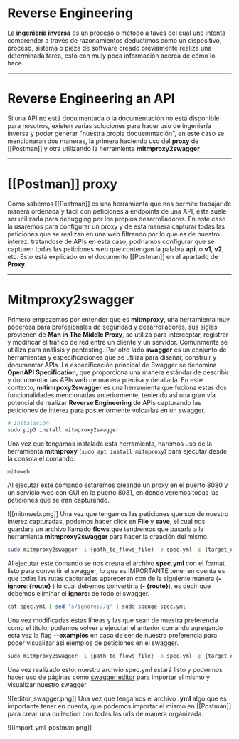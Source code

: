 # Reverse Engineering
La **ingeniería inversa** es un proceso o método a tavés del cual uno intenta comprender a través de razonamientos deductimos cómo un dispositivo, proceso, sistema o pieza de software creado previamente realiza una determinada tarea, esto con muiy poca información acerca de cómo lo hace.

----
# Reverse Engineering an API
Si una API no está docuimentada o la documentación no está disponible para nosotros, existen varias soluciones para hacer uso de ingeniería inversa y poder generar "nuestra propia docuemntación", en este caso se mencionaran dos maneras, la primera haciendo uso del **proxy** de [[Postman]] y otra utilizando la herramienta **mitmproxy2swagger**

------
# [[Postman]] proxy

Como sabemos [[Postman]] es una herramienta que nos permite trabajar de manera ordenada y fácil con peticiones a endpoints de una API, esta suele ser utilizada para debugging por los propios desarrolladores. En este caso la usaremos para configurar un proxy y de esta manera capturar todas las peticiones que se realizan en una web filtrando por lo que es de nuestro interez, tratandose de APIs en esta caso, podríamos configurar que se capturen todas las peticiones web que contengan la palabra **api**, o **v1**, **v2**, etc.
Esto está explicado en el documento [[Postman]] en el apartado de **Proxy**.

-------
# Mitmproxy2swagger
Primero empezemos por entender que es **mitmproxy**, una herramienta muy poderosa para profesionales de seguridad y desarrolladores, sus siglas provienen de **Man in The Middle Proxy**, se utiliza para interceptar, registrar y modificar el tráfico de red entre un cliente y un servidor. Comúnmente se utiiliza para análisis y pentesting.
Por otro lado **swagger** es un conjunto de herramientas y especificaciones que se utiliza para diseñar, construir y documentar APIs. La especificación principal de Swagger se denomina **OpenAPI Specification**, que proporciona una manera estándar de describir y documentar las APIs web de manera precisa y detallada.
En este contexto, **mitimrpoxy2swagger** es una herramienta que fuciona estas dos funcionalidades mencionadas anteriormente, teniendo así una gran vía potencial de realizar **Reverse Engineering** de APIs capturando las peticiones de interez para posteriormente volcarlas en un swagger.

```bash
# Instalación 
sudo pip3 install mitmproxy2swagger 
```
Una vez que tengamos instalada esta herramienta, haremos uso de la herramienta **mitmproxy** (`sudo apt install mitmproxy`) para ejecutar desde la consola el comando:

```bash
mitmweb
```
Al ejecutar este comando estaremos creando un proxy en el puerto 8080 y un servicio web con GUI en le puerto 8081, en donde veremos todas las peticiones que se iran capturando.

![[mitmweb.png]]
Una vez que tengamos las peticiones que son de nuestro interez capturadas, podemos hacer click en **File** y **save**, el cual nos guardara un archivo llamado **flows** que tendremos que pasarla a la herramienta **mitmproxy2swagger** para hacer la creación del mismo.

```bash
sudo mitmproxy2swagger -i {path_to_flows_file} -o spec.yml -p {target_domain_audited} -f flow
```
Al ejecutar este comando se nos creara el archivo **spec.yml** con el format listo para convertir el swagger, lo que es IMPORTANTE tener en cuenta es que todas las rutas capturadas apareceran con de la siguiente manera (**- ignore:{route}** ) lo cual debemos convertir a (**- {route}**), es decir que debemos eliminar el **ignore:** de todo el swagger.

```bash
cat spec.yml | sed 's/ignore://g' | sudo sponge spec.yml
```
Una vez modificadas estas líneas y las que sean de nuestra preferencia como el titulo, podemos volver a ejecutar el anterior comando agregando esta vez la flag **--examples** en caso de ser de nuestra preferencia para poder visualizar asi ejemplos de peticiones en el swagger.

```bash
sudo mitmproxy2swagger -i {path_to_flows_file} -o spec.yml -p {target_domain_audited} -f flow --examples
```
Una vez realizado esto, nuestro archvio spec.yml estará listo y podremos hacer uso de páginas como [swagger editor](https://editor.swagger.io) para importar el mismo y visualizar nuestro swagger. 

![[editor_swagger.png]]
Una vez que tengamos el archivo **.yml** algo que es importante tener en cuenta, que podemos importar el mismo en [[Postman]] para crear una collection con todas las urls de manera organizada.

![[import_yml_postman.png]]